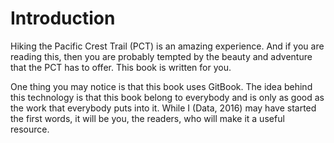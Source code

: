 # Introduction
Hiking the Pacific Crest Trail (PCT) is an amazing experience. And if you are reading this, then you are probably tempted by the beauty and adventure that the PCT has to offer. This book is written for you.

One thing you may notice is that this book uses GitBook. The idea behind this technology is that this book belong to everybody and is only as good as the work that everybody puts into it. While I (Data, 2016) may have started the first words, it will be you, the readers, who will make it a useful resource. 
